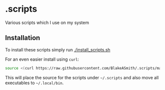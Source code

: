 # .scripts
Various scripts which I use on my system


## Installation

To install these scripts simply run [./install_scripts.sh](install_scripts.sh)

For an even easier install using `curl`: 

```bash
source <(curl https://raw.githubusercontent.com/BlakeASmith/.scripts/main/one_shot_install.sh)
```

This will place the source for the scripts under `~/.scripts` and also move all executables to `~/.local/bin`.
